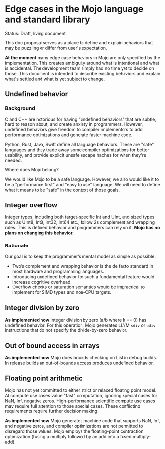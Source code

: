 # Edge cases in the Mojo language and standard library

Status: Draft, living document

This doc proposal serves as a place to define and explain behaviors that
may be puzzling or differ from user's expectation.

**At the moment** many edge case behaviors in Mojo are only specified by the
implementation. This creates ambiguity around what is intentional and what
is accidental.
The development team simply had no time yet to decide on those. This document
is intended to describe existing behaviors and explain what's settled and what
is yet subject to change.

## Undefined behavior

### Background

C and C++ are notorious for having "undefined behaviors" that are subtle, hard
to reason about, and create anxiety in programmers. However, undefined
behaviors give freedom to compiler implementors to add performance
optimizations and generate faster machine code.

Python, Rust, Java, Swift define all language behaviors. These are "safe"
languages and they trade away some compiler optimizations for better usability,
and provide explicit unsafe escape haches for when they're needed.

Where does Mojo belong?

We would like Mojo to be a safe language. However, we also would like it to
be a "performance first" and "easy to use" language. We will need to define
what it means to be "safe" in the context of those goals.

## Integer overflow

Integer types, including both target-specific Int and UInt, and sized
types such as UInt8, Int8, Int32, Int64 etc., follow 2s complement and
wrapping rules. This is defined behavior and programmers can rely on it.
**Mojo has no plans on changing this behavior.**

### Rationale

Our goal is to keep the programmer’s mental model as simple as possible:

- Two’s complement and wrapping behavior is the de facto standard
in most hardware and programming languages.
- Introducing undefined behavior for such a fundamental feature
would increase cognitive overhead.
- Overflow checks or saturation semantics would be impractical to
implement for SIMD types and non-CPU targets.

## Integer division by zero

**As implemented now** integer division by zero (a/b where b == 0) has
undefined behavior. For this operation,
Mojo generates LLVM
[`sdiv`](https://llvm.org/docs/LangRef.html#sdiv-instruction) or
[`udiv`](https://llvm.org/docs/LangRef.html#udiv-instruction)
instructions that do not specify the divide-by-zero behavior.

## Out of bound access in arrays

**As implemented now** Mojo does bounds checking on List in debug builds.
In release builds an out-of-bounds access produces undefined behavior.

## Floating point arithmetic

Mojo has not yet committed to either strict or relaxed floating point model.
AI compute use cases value "fast" computation, ignoring special cases for NaN,
Inf, negative zeros. High-performance scientific compute use cases may
require full attention to those special cases. These conflicting requirements
require further decision making.

**As implemented now** Mojo generates machine code that supports NaN, Inf,
and negative zeros, and compiler optimizations are not permitted to disregard
those values. Mojo employs the floating-point contraction optimization (fusing
a multiply followed by an add into a fused multiply-add).
